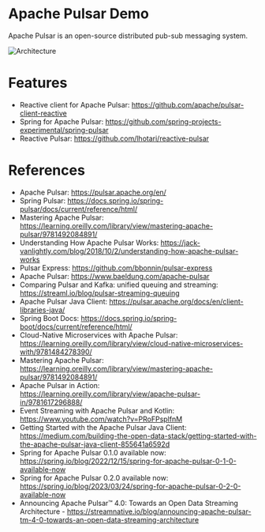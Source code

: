 Apache Pulsar Demo
==================

Apache Pulsar is an open-source distributed pub-sub messaging system.

![Architecture](https://pulsar.apache.org/docs/assets/pulsar-system-architecture.png)

# Features

* Reactive client for Apache Pulsar: https://github.com/apache/pulsar-client-reactive
* Spring for Apache Pulsar: https://github.com/spring-projects-experimental/spring-pulsar
* Reactive Pulsar: https://github.com/lhotari/reactive-pulsar

# References

* Apache Pulsar: https://pulsar.apache.org/en/
* Spring Pulsar: https://docs.spring.io/spring-pulsar/docs/current/reference/html/
* Mastering Apache Pulsar: https://learning.oreilly.com/library/view/mastering-apache-pulsar/9781492084891/
* Understanding How Apache Pulsar Works: https://jack-vanlightly.com/blog/2018/10/2/understanding-how-apache-pulsar-works
* Pulsar Express: https://github.com/bbonnin/pulsar-express
* Apache Pulsar: https://www.baeldung.com/apache-pulsar
* Comparing Pulsar and Kafka: unified queuing and streaming: https://streaml.io/blog/pulsar-streaming-queuing
* Apache Pulsar Java Client: https://pulsar.apache.org/docs/en/client-libraries-java/
* Spring Boot Docs: https://docs.spring.io/spring-boot/docs/current/reference/html/
* Cloud-Native Microservices with Apache Pulsar:  https://learning.oreilly.com/library/view/cloud-native-microservices-with/9781484278390/
* Mastering Apache Pulsar: https://learning.oreilly.com/library/view/mastering-apache-pulsar/9781492084891/
* Apache Pulsar in Action: https://learning.oreilly.com/library/view/apache-pulsar-in/9781617296888/
* Event Streaming with Apache Pulsar and Kotlin: https://www.youtube.com/watch?v=PRoFPsplfnM
* Getting Started with the Apache Pulsar Java Client: https://medium.com/building-the-open-data-stack/getting-started-with-the-apache-pulsar-java-client-855641a6592d
* Spring for Apache Pulsar 0.1.0 available now: https://spring.io/blog/2022/12/15/spring-for-apache-pulsar-0-1-0-available-now
* Spring for Apache Pulsar 0.2.0 available now: https://spring.io/blog/2023/03/24/spring-for-apache-pulsar-0-2-0-available-now
* Announcing Apache Pulsar™ 4.0: Towards an Open Data Streaming Architecture - https://streamnative.io/blog/announcing-apache-pulsar-tm-4-0-towards-an-open-data-streaming-architecture
